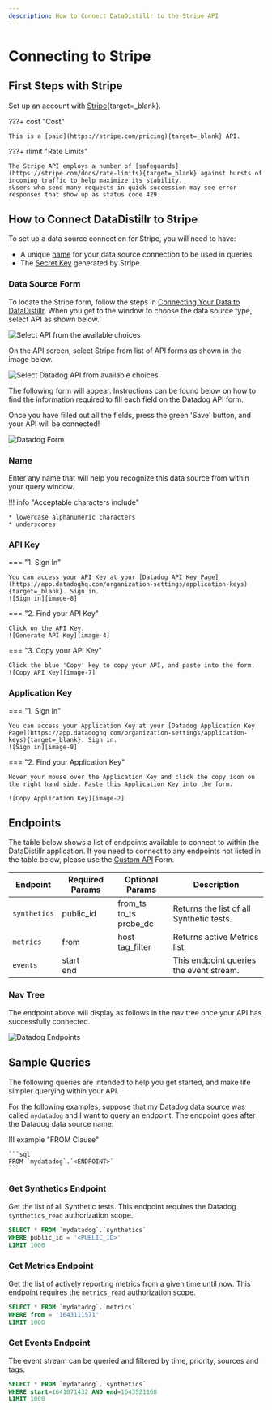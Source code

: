 ```yaml
---
description: How to Connect DataDistillr to the Stripe API
---
```


# Connecting to Stripe

## First Steps with Stripe
Set up an account with [Stripe](https://dashboard.stripe.com/register){target=_blank}.

???+ cost "Cost"

    This is a [paid](https://stripe.com/pricing){target=_blank} API. 


???+ rlimit "Rate Limits"

    The Stripe API employs a number of [safeguards](https://stripe.com/docs/rate-limits){target=_blank} against bursts of incoming traffic to help maximize its stability. 
    sUsers who send many requests in quick succession may see error responses that show up as status code 429.

## How to Connect DataDistillr to Stripe
To set up a data source connection for Stripe, you will need to have:

- A unique [name](#name) for your data source connection to be used in queries.
- The [Secret Key](#secret-key) generated by Stripe.



### Data Source Form

To locate the Stripe form, follow the steps in [Connecting Your Data to DataDistillr](../../). When you get to the window to choose the data source type, select API as shown below.&#x20;

![Select API from the available choices][image-5]

On the API screen, select Stripe from list of API forms as shown in the image below.

![Select Datadog API from available choices][image-6]

The following form will appear. Instructions can be found below on how to find the information required to fill each field on the Datadog API form.

Once you have filled out all the fields, press the green 'Save' button, and your API will be connected!

![Datadog Form][image-1]

### Name

Enter any name that will help you recognize this data source from within your query window. &#x20;

!!! info "Acceptable characters include"

    * lowercase alphanumeric characters
    * underscores

### API Key

=== "1. Sign In"

    You can access your API Key at your [Datadog API Key Page](https://app.datadoghq.com/organization-settings/application-keys){target=_blank}. Sign in.
    ![Sign in][image-8]

=== "2. Find your API Key"

    Click on the API Key.
    ![Generate API Key][image-4]

=== "3. Copy your API Key"

    Click the blue 'Copy' key to copy your API, and paste into the form.
    ![Copy API Key][image-7]

### Application Key

=== "1. Sign In"

    You can access your Application Key at your [Datadog Application Key Page](https://app.datadoghq.com/organization-settings/application-keys){target=_blank}. Sign in.
    ![Sign in][image-8]

=== "2. Find your Application Key"

    Hover your mouse over the Application Key and click the copy icon on the right hand side. Paste this Application Key into the form.
    
    ![Copy Application Key][image-2]


## Endpoints

The table below shows a list of endpoints available to connect to within the DataDistillr application. If you need to connect to any endpoints not listed in the table below, please use the [Custom API](custom-apis.md) Form.

| Endpoint     | Required Params | Optional  Params             | Description                              |
|--------------|-----------------|------------------------------|------------------------------------------|
| `synthetics` | public_id       | from_ts<br>to_ts<br>probe_dc | Returns the list of all Synthetic tests. |
| `metrics`    | from            | host<br>tag_filter           | Returns active Metrics list.             |
| `events`     | start<br>end    |                              | This endpoint queries the event stream.  |


### Nav Tree

The endpoint above will display as follows in the nav tree once your API has successfully connected.

![Datadog Endpoints][image-3]

## Sample Queries

The following queries are intended to help you get started, and make life simpler querying within your API.

For the following examples, suppose that my Datadog data source was called `mydatadog` and I want to query an endpoint. The endpoint goes after the Datadog data source name:

!!! example "FROM Clause"

    ```sql
    FROM `mydatadog`.`<ENDPOINT>`
    ```

### Get Synthetics Endpoint

Get the list of all Synthetic tests. This endpoint requires the Datadog `synthetics_read` authorization scope.

```sql
SELECT * FROM `mydatadog`.`synthetics`
WHERE public_id = '<PUBLIC_ID>'
LIMIT 1000
```

### Get Metrics Endpoint

Get the list of actively reporting metrics from a given time until now. This endpoint requires the `metrics_read` authorization scope.

```sql
SELECT * FROM `mydatadog`.`metrics`
WHERE from = '1643111571'
LIMIT 1000
```

### Get Events Endpoint

The event stream can be queried and filtered by time, priority, sources and tags.

```sql
SELECT * FROM `mydatadog`.`synthetics`
WHERE start=1641071432 AND end=1643521168
LIMIT 1000
```


[image-1]: ../../img/api/datadog/datadog-form.png
[image-2]: ../../img/api/datadog/datadog-application-key.png
[image-3]: ../../img/api/datadog/datadog-endpoints.png
[image-4]: ../../img/api/datadog/datadog-api.png
[image-5]: ../../img/api/add-api.png
[image-6]: ../../img/api/datadog/datadog-datasource.jpeg
[image-7]: ../../img/api/datadog/datadog-api-copy.png
[image-8]: ../../img/api/datadog/datadog-signin.png
